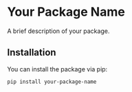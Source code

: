 # Your Package Name

A brief description of your package.

## Installation

You can install the package via pip:

```bash
pip install your-package-name
```
